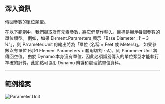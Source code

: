 ## 深入資訊

傳回參數的單位類型。

在以下範例中，我們擷取所有元素參數，將它們當作輸入。目標是顯示每個參數的單位類型。
例如，如果 Element.Parameters 顯示「Base Diameter : 1’ – 3 ¼”」，則 Parameter.Unit 的輸出將為「單位 (名稱 = Feet 或 Meters)」。
如果參數沒有單位 (例如 Element.Parameters = 套用切割 : 否)，則 Parameter.Unit 將傳回空值。
由於 Dynamo 本身沒有單位，因此必須識別傳入的單位類型才能執行準確的計算。此節點可協助 Dynamo 辨識和處理該單位資料。

___
## 範例檔案

![Parameter.Unit](./Revit.Elements.Parameter.Unit_img.jpg)
